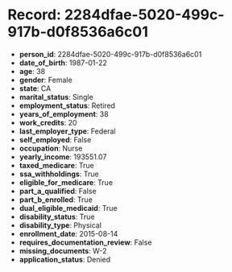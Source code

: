 # Record: 2284dfae-5020-499c-917b-d0f8536a6c01

- **person_id**: 2284dfae-5020-499c-917b-d0f8536a6c01
- **date_of_birth**: 1987-01-22
- **age**: 38
- **gender**: Female
- **state**: CA
- **marital_status**: Single
- **employment_status**: Retired
- **years_of_employment**: 38
- **work_credits**: 20
- **last_employer_type**: Federal
- **self_employed**: False
- **occupation**: Nurse
- **yearly_income**: 193551.07
- **taxed_medicare**: True
- **ssa_withholdings**: True
- **eligible_for_medicare**: True
- **part_a_qualified**: False
- **part_b_enrolled**: True
- **dual_eligible_medicaid**: True
- **disability_status**: True
- **disability_type**: Physical
- **enrollment_date**: 2015-08-14
- **requires_documentation_review**: False
- **missing_documents**: W-2
- **application_status**: Denied